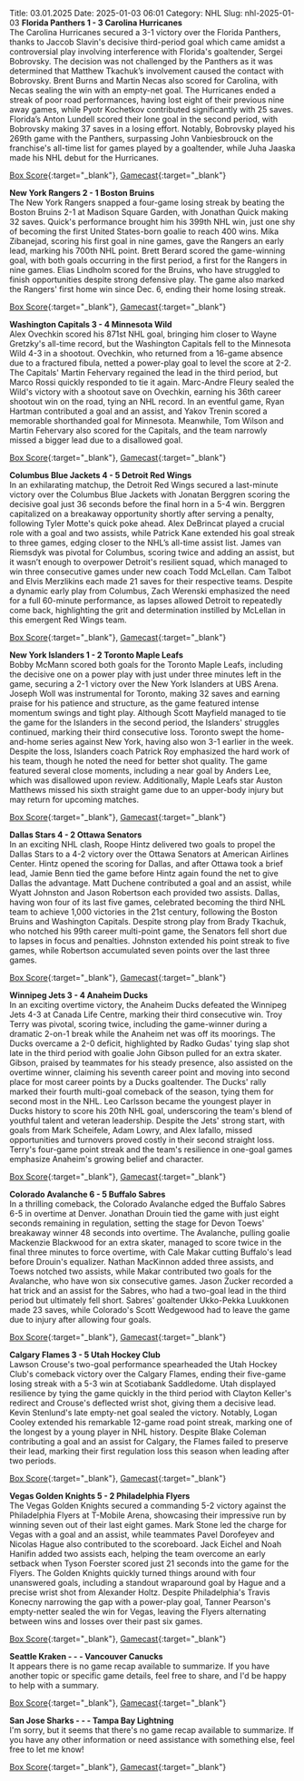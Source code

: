 Title: 03.01.2025
Date: 2025-01-03 06:01
Category: NHL 
Slug: nhl-2025-01-03 
**Florida Panthers 1 - 3 Carolina Hurricanes**  
The Carolina Hurricanes secured a 3-1 victory over the Florida Panthers, thanks to Jaccob Slavin's decisive third-period goal which came amidst a controversial play involving interference with Florida's goaltender, Sergei Bobrovsky. The decision was not challenged by the Panthers as it was determined that Matthew Tkachuk’s involvement caused the contact with Bobrovsky. Brent Burns and Martin Necas also scored for Carolina, with Necas sealing the win with an empty-net goal. The Hurricanes ended a streak of poor road performances, having lost eight of their previous nine away games, while Pyotr Kochetkov contributed significantly with 25 saves. Florida’s Anton Lundell scored their lone goal in the second period, with Bobrovsky making 37 saves in a losing effort. Notably, Bobrovsky played his 269th game with the Panthers, surpassing John Vanbiesbrouck on the franchise's all-time list for games played by a goaltender, while Juha Jaaska made his NHL debut for the Hurricanes. 

[Box Score](/gamecenter/car-vs-fla/2025/01/02/2024020603){:target="_blank"}, [Gamecast](https://www.nhl.com/news/carolina-hurricanes-florida-panthers-game-recap-january-2){:target="_blank"}<br>

**New York Rangers 2 - 1 Boston Bruins**  
The New York Rangers snapped a four-game losing streak by beating the Boston Bruins 2-1 at Madison Square Garden, with Jonathan Quick making 32 saves. Quick's performance brought him his 399th NHL win, just one shy of becoming the first United States-born goalie to reach 400 wins. Mika Zibanejad, scoring his first goal in nine games, gave the Rangers an early lead, marking his 700th NHL point. Brett Berard scored the game-winning goal, with both goals occurring in the first period, a first for the Rangers in nine games. Elias Lindholm scored for the Bruins, who have struggled to finish opportunities despite strong defensive play. The game also marked the Rangers' first home win since Dec. 6, ending their home losing streak. 

[Box Score](/gamecenter/bos-vs-nyr/2025/01/02/2024020604){:target="_blank"}, [Gamecast](https://www.nhl.com/news/boston-bruins-new-york-rangers-game-recap-january-2){:target="_blank"}<br>

**Washington Capitals 3 - 4 Minnesota Wild**  
Alex Ovechkin scored his 871st NHL goal, bringing him closer to Wayne Gretzky's all-time record, but the Washington Capitals fell to the Minnesota Wild 4-3 in a shootout. Ovechkin, who returned from a 16-game absence due to a fractured fibula, netted a power-play goal to level the score at 2-2. The Capitals' Martin Fehervary regained the lead in the third period, but Marco Rossi quickly responded to tie it again. Marc-Andre Fleury sealed the Wild's victory with a shootout save on Ovechkin, earning his 36th career shootout win on the road, tying an NHL record. In an eventful game, Ryan Hartman contributed a goal and an assist, and Yakov Trenin scored a memorable shorthanded goal for Minnesota. Meanwhile, Tom Wilson and Martin Fehervary also scored for the Capitals, and the team narrowly missed a bigger lead due to a disallowed goal. 

[Box Score](/gamecenter/min-vs-wsh/2025/01/02/2024020605){:target="_blank"}, [Gamecast](https://www.nhl.com/news/minnesota-wild-washington-capitals-game-recap-january-2){:target="_blank"}<br>

**Columbus Blue Jackets 4 - 5 Detroit Red Wings**  
In an exhilarating matchup, the Detroit Red Wings secured a last-minute victory over the Columbus Blue Jackets with Jonatan Berggren scoring the decisive goal just 36 seconds before the final horn in a 5-4 win. Berggren capitalized on a breakaway opportunity shortly after serving a penalty, following Tyler Motte's quick poke ahead. Alex DeBrincat played a crucial role with a goal and two assists, while Patrick Kane extended his goal streak to three games, edging closer to the NHL’s all-time assist list. James van Riemsdyk was pivotal for Columbus, scoring twice and adding an assist, but it wasn’t enough to overpower Detroit's resilient squad, which managed to win three consecutive games under new coach Todd McLellan. Cam Talbot and Elvis Merzlikins each made 21 saves for their respective teams. Despite a dynamic early play from Columbus, Zach Werenski emphasized the need for a full 60-minute performance, as lapses allowed Detroit to repeatedly come back, highlighting the grit and determination instilled by McLellan in this emergent Red Wings team. 

[Box Score](/gamecenter/det-vs-cbj/2025/01/02/2024020606){:target="_blank"}, [Gamecast](https://www.nhl.com/news/detroit-red-wings-columbus-blue-jackets-game-recap-january-2){:target="_blank"}<br>

**New York Islanders 1 - 2 Toronto Maple Leafs**  
Bobby McMann scored both goals for the Toronto Maple Leafs, including the decisive one on a power play with just under three minutes left in the game, securing a 2-1 victory over the New York Islanders at UBS Arena. Joseph Woll was instrumental for Toronto, making 32 saves and earning praise for his patience and structure, as the game featured intense momentum swings and tight play. Although Scott Mayfield managed to tie the game for the Islanders in the second period, the Islanders' struggles continued, marking their third consecutive loss. Toronto swept the home-and-home series against New York, having also won 3-1 earlier in the week. Despite the loss, Islanders coach Patrick Roy emphasized the hard work of his team, though he noted the need for better shot quality. The game featured several close moments, including a near goal by Anders Lee, which was disallowed upon review. Additionally, Maple Leafs star Auston Matthews missed his sixth straight game due to an upper-body injury but may return for upcoming matches. 

[Box Score](/gamecenter/tor-vs-nyi/2025/01/02/2024020607){:target="_blank"}, [Gamecast](https://www.nhl.com/news/toronto-maple-leafs-new-york-islanders-game-recap-january-2){:target="_blank"}<br>

**Dallas Stars 4 - 2 Ottawa Senators**  
In an exciting NHL clash, Roope Hintz delivered two goals to propel the Dallas Stars to a 4-2 victory over the Ottawa Senators at American Airlines Center. Hintz opened the scoring for Dallas, and after Ottawa took a brief lead, Jamie Benn tied the game before Hintz again found the net to give Dallas the advantage. Matt Duchene contributed a goal and an assist, while Wyatt Johnston and Jason Robertson each provided two assists. Dallas, having won four of its last five games, celebrated becoming the third NHL team to achieve 1,000 victories in the 21st century, following the Boston Bruins and Washington Capitals. Despite strong play from Brady Tkachuk, who notched his 99th career multi-point game, the Senators fell short due to lapses in focus and penalties. Johnston extended his point streak to five games, while Robertson accumulated seven points over the last three games. 

[Box Score](/gamecenter/ott-vs-dal/2025/01/02/2024020608){:target="_blank"}, [Gamecast](https://www.nhl.com/news/ottawa-senators-dallas-stars-game-recap-january-2){:target="_blank"}<br>

**Winnipeg Jets 3 - 4 Anaheim Ducks**  
In an exciting overtime victory, the Anaheim Ducks defeated the Winnipeg Jets 4-3 at Canada Life Centre, marking their third consecutive win. Troy Terry was pivotal, scoring twice, including the game-winner during a dramatic 2-on-1 break while the Anaheim net was off its moorings. The Ducks overcame a 2-0 deficit, highlighted by Radko Gudas' tying slap shot late in the third period with goalie John Gibson pulled for an extra skater. Gibson, praised by teammates for his steady presence, also assisted on the overtime winner, claiming his seventh career point and moving into second place for most career points by a Ducks goaltender. The Ducks' rally marked their fourth multi-goal comeback of the season, tying them for second most in the NHL. Leo Carlsson became the youngest player in Ducks history to score his 20th NHL goal, underscoring the team's blend of youthful talent and veteran leadership. Despite the Jets' strong start, with goals from Mark Scheifele, Adam Lowry, and Alex Iafallo, missed opportunities and turnovers proved costly in their second straight loss. Terry's four-game point streak and the team's resilience in one-goal games emphasize Anaheim's growing belief and character. 

[Box Score](/gamecenter/ana-vs-wpg/2025/01/02/2024020609){:target="_blank"}, [Gamecast](https://www.nhl.com/news/anaheim-ducks-winnipeg-jets-game-recap-january-2){:target="_blank"}<br>

**Colorado Avalanche 6 - 5 Buffalo Sabres**  
In a thrilling comeback, the Colorado Avalanche edged the Buffalo Sabres 6-5 in overtime at Denver. Jonathan Drouin tied the game with just eight seconds remaining in regulation, setting the stage for Devon Toews' breakaway winner 48 seconds into overtime. The Avalanche, pulling goalie Mackenzie Blackwood for an extra skater, managed to score twice in the final three minutes to force overtime, with Cale Makar cutting Buffalo's lead before Drouin's equalizer. Nathan MacKinnon added three assists, and Toews notched two assists, while Makar contributed two goals for the Avalanche, who have won six consecutive games. Jason Zucker recorded a hat trick and an assist for the Sabres, who had a two-goal lead in the third period but ultimately fell short. Sabres' goaltender Ukko-Pekka Luukkonen made 23 saves, while Colorado's Scott Wedgewood had to leave the game due to injury after allowing four goals. 

[Box Score](/gamecenter/buf-vs-col/2025/01/02/2024020610){:target="_blank"}, [Gamecast](https://www.nhl.com/news/buffalo-sabres-colorado-avalanche-game-recap-january-2){:target="_blank"}<br>

**Calgary Flames 3 - 5 Utah Hockey Club**  
Lawson Crouse's two-goal performance spearheaded the Utah Hockey Club's comeback victory over the Calgary Flames, ending their five-game losing streak with a 5-3 win at Scotiabank Saddledome. Utah displayed resilience by tying the game quickly in the third period with Clayton Keller's redirect and Crouse's deflected wrist shot, giving them a decisive lead. Kevin Stenlund's late empty-net goal sealed the victory. Notably, Logan Cooley extended his remarkable 12-game road point streak, marking one of the longest by a young player in NHL history. Despite Blake Coleman contributing a goal and an assist for Calgary, the Flames failed to preserve their lead, marking their first regulation loss this season when leading after two periods. 

[Box Score](/gamecenter/uta-vs-cgy/2025/01/02/2024020611){:target="_blank"}, [Gamecast](https://www.nhl.com/news/utah-hockey-club-calgary-flames-game-recap-january-2){:target="_blank"}<br>

**Vegas Golden Knights 5 - 2 Philadelphia Flyers**  
The Vegas Golden Knights secured a commanding 5-2 victory against the Philadelphia Flyers at T-Mobile Arena, showcasing their impressive run by winning seven out of their last eight games. Mark Stone led the charge for Vegas with a goal and an assist, while teammates Pavel Dorofeyev and Nicolas Hague also contributed to the scoreboard. Jack Eichel and Noah Hanifin added two assists each, helping the team overcome an early setback when Tyson Foerster scored just 21 seconds into the game for the Flyers. The Golden Knights quickly turned things around with four unanswered goals, including a standout wraparound goal by Hague and a precise wrist shot from Alexander Holtz. Despite Philadelphia's Travis Konecny narrowing the gap with a power-play goal, Tanner Pearson's empty-netter sealed the win for Vegas, leaving the Flyers alternating between wins and losses over their past six games. 

[Box Score](/gamecenter/phi-vs-vgk/2025/01/02/2024020612){:target="_blank"}, [Gamecast](https://www.nhl.com/news/philadelphia-flyers-vegas-golden-knights-game-recap-january-2){:target="_blank"}<br>

**Seattle Kraken - - - Vancouver Canucks**  
It appears there is no game recap available to summarize. If you have another topic or specific game details, feel free to share, and I'd be happy to help with a summary. 

[Box Score](/gamecenter/van-vs-sea/2025/01/02/2024020613){:target="_blank"}, [Gamecast](https://www.nhl.com/news/vancouver-canucks-seattle-kraken-game-recap-january-2){:target="_blank"}<br>

**San Jose Sharks - - - Tampa Bay Lightning**  
I'm sorry, but it seems that there's no game recap available to summarize. If you have any other information or need assistance with something else, feel free to let me know! 

[Box Score](/gamecenter/tbl-vs-sjs/2025/01/02/2024020614){:target="_blank"}, [Gamecast](https://www.nhl.com/news/tampa-bay-lightning-san-jose-sharks-game-recap-january-2){:target="_blank"}<br>

